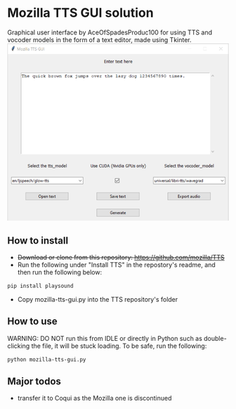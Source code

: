 # Mozilla TTS GUI solution
Graphical user interface by AceOfSpadesProduc100 for using TTS and vocoder models in the form of a text editor, made using Tkinter.
![Preview](./Screenshot_2021-03-13_155111.png)

## How to install
- ~~Download or clone from this repository: https://github.com/mozilla/TTS~~
- Run the following under "Install TTS" in the repostory's readme, and then run the following below:
```bash
pip install playsound
```
- Copy mozilla-tts-gui.py into the TTS repository's folder
## How to use
WARNING: DO NOT run this from IDLE or directly in Python such as double-clicking the file, it will be stuck loading. To be safe, run the following:
```bash
python mozilla-tts-gui.py
```

## Major todos
- transfer it to Coqui as the Mozilla one is discontinued